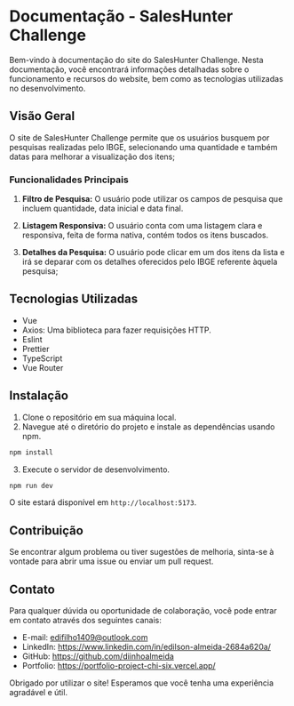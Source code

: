 # Documentação - SalesHunter Challenge

Bem-vindo à documentação do site do SalesHunter Challenge. Nesta documentação, você encontrará informações detalhadas sobre o funcionamento e recursos do website, bem como as tecnologias utilizadas no desenvolvimento.

## Visão Geral

O site de SalesHunter Challenge permite que os usuários busquem por pesquisas realizadas pelo IBGE, selecionando uma quantidade e também datas para melhorar a visualização dos itens;

### Funcionalidades Principais

1. **Filtro de Pesquisa:** O usuário pode utilizar os campos de pesquisa que incluem quantidade, data inicial e data final.

2. **Listagem Responsiva:** O usuário conta com uma listagem clara e responsiva, feita de forma nativa, contém todos os itens buscados.

3. **Detalhes da Pesquisa:** O usuário pode clicar em um dos itens da lista e irá se deparar com os detalhes oferecidos pelo IBGE referente àquela pesquisa;

## Tecnologias Utilizadas

- Vue
- Axios: Uma biblioteca para fazer requisições HTTP.
- Eslint
- Prettier
- TypeScript
- Vue Router

## Instalação

1. Clone o repositório em sua máquina local.
2. Navegue até o diretório do projeto e instale as dependências usando npm.

```bash
npm install
```

3. Execute o servidor de desenvolvimento.

```bash
npm run dev
```
O site estará disponível em `http://localhost:5173`.

## Contribuição

Se encontrar algum problema ou tiver sugestões de melhoria, sinta-se à vontade para abrir uma issue ou enviar um pull request.

## Contato

Para qualquer dúvida ou oportunidade de colaboração, você pode entrar em contato através dos seguintes canais:

- E-mail: edifilho1409@outlook.com
- LinkedIn: https://www.linkedin.com/in/edilson-almeida-2684a620a/
- GitHub: https://github.com/diinhoalmeida
- Portfolio: https://portfolio-project-chi-six.vercel.app/

Obrigado por utilizar o site! Esperamos que você tenha uma experiência agradável e útil.
